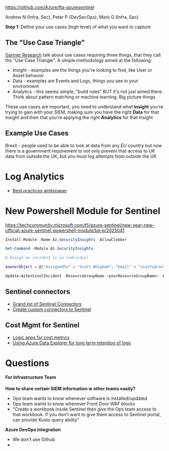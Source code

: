
https://github.com/Azure/fta-azuresentinel

Andrew N (Infra, Sec), Peter P (DevSecOps), Mark G (Infra, Sec)

**Step 1**: Define your use cases (high level) of what you want to capture

## The "Use Case Triangle"

[Gartner Research](https://www.gartner.com/en/documents/3950486/how-to-build-security-use-cases-for-your-siem) talk about use cases requiring three things, that they call the "Use Case Triangle". A simple methodology aimed at the following:
- Insight - examples are the things you're looking to find, like User or Asset behavior
- Data - examples are Events and Logs, things you see in your environment
- Analytics - this seems simple, "build rules" BUT it's not just aimed there. Think about pattern matching or machine learning. Big picture things

These use cases are important, you need to understand what **Insight** you're trying to gain with your SIEM, making sure you have the right **Data** for that Insight and then that you're applying the right **Analytics** for that Insight

## Example Use Cases

Brexit - people used to be able to look at data from any EU country but now there is a government requirement to not only prevent that access to UK data from outside the UK, but you must log attempts from outside the UK

# Log Analytics

- [Best practices whitepaper](https://www.microsoft.com/security/blog/wp-content/uploads/2020/07/Azure-Sentinel-whitepaper.pdf)

# New Powershell Module for Sentinel

https://techcommunity.microsoft.com/t5/azure-sentinel/new-year-new-official-azure-sentinel-powershell-module/ba-p/2025041

```powershell
Install-Module -Name Az.SecurityInsights -AllowClobber

Get-Command -Module Az.SecurityInsights

# Assign an incident to an individual

$ownerObject = @{"AssignedTo" = "Scott Whigham"; "Email" = "scottL@contoso.com"; "ObjectId" = "f4e959b4-feda-4345-a1e7-16b4af2fc226";"UserPrincipalName" = "scottL@contoso.com"} 

Update-AzSentinelIncident -ResourceGroupName <yourResourceGroupName> -WorkspaceName <yourWorkspaceName> -IncidentId a4b586c8-97d8-4cc5-9154-b723c62d26d8 -Owner $ownerObject 

```

## Sentinel connectors

- [Grand list of Sentinel Connectors](https://techcommunity.microsoft.com/t5/azure-sentinel/azure-sentinel-the-connectors-grand-cef-syslog-direct-agent/ba-p/803891#:~:text=The%20Grand%20List%20%20%20Vendor%20%20,Sentinel%20built-in%20connector%20%2032%20more%20rows%20)
- [Create custom connectors to Sentinel](https://techcommunity.microsoft.com/t5/azure-sentinel/azure-sentinel-creating-custom-connectors/ba-p/864060)

## Cost Mgmt for Sentinel

- [Logic apps for cost metrics](https://techcommunity.microsoft.com/t5/azure-sentinel/ingestion-cost-alert-playbook/ba-p/2006003)
- [Using Azure Data Explorer for long term retention of logs](https://techcommunity.microsoft.com/t5/azure-sentinel/using-azure-data-explorer-for-long-term-retention-of-azure/ba-p/1883947)

# Questions

#### For Infrastructure Team

**How to share certain SIEM information w other teams easily?**
- Ops team wants to know whenever software is installed/updated
- Ops team wants to know whenever Front Door WAF blocks
- "Create a workbook inside Sentinel then give the Ops team access to that workbook. If you don't want to give them access to Sentinel portal, can provide Kusto query ability"

**Azure DevOps integration**
- We don't use Github
- 

